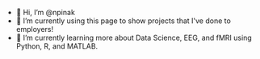 - 👋 Hi, I’m @npinak
- 👀 I’m currently using this page to show projects that I've done to employers! 
- 🌱 I’m currently learning more about Data Science, EEG, and fMRI using Python, R, and MATLAB.


<!---
npinak/npinak is a ✨ special ✨ repository because its `README.md` (this file) appears on your GitHub profile.
You can click the Preview link to take a look at your changes.
--->
